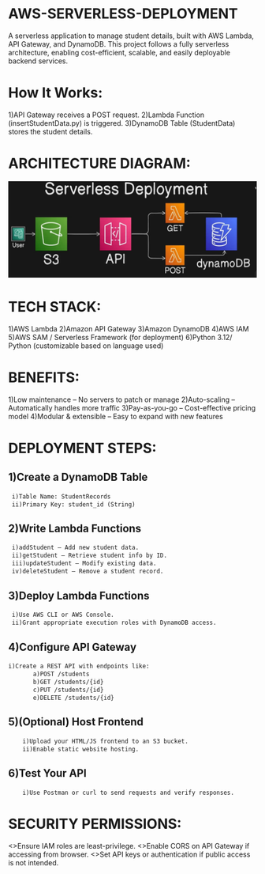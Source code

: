 # AWS-SERVERLESS-DEPLOYMENT
A serverless application to manage student details, built with AWS Lambda, API Gateway, and DynamoDB. 
This project follows a fully serverless architecture, enabling cost-efficient, scalable, and easily deployable backend services.

# How It Works:
1)API Gateway receives a POST request.
2)Lambda Function (insertStudentData.py) is triggered.
3)DynamoDB Table (StudentData) stores the student details.

# ARCHITECTURE DIAGRAM:
![image alt](https://raw.githubusercontent.com/Madiha001-khan/AWS-SEVERLESS-DEPLOYMENT/8d7578f0a5ad536875fc2f9975bbab7805884055/image.jpg.png)

# TECH STACK:
1)AWS Lambda
2)Amazon API Gateway
3)Amazon DynamoDB
4)AWS IAM
5)AWS SAM / Serverless Framework (for deployment)
6)Python 3.12/ Python (customizable based on language used)

# BENEFITS:
1)Low maintenance – No servers to patch or manage
2)Auto-scaling – Automatically handles more traffic
3)Pay-as-you-go – Cost-effective pricing model
4)Modular & extensible – Easy to expand with new features 

# DEPLOYMENT STEPS:
   ## 1)Create a DynamoDB Table
     i)Table Name: StudentRecords
     ii)Primary Key: student_id (String)

## 2)Write Lambda Functions
     i)addStudent – Add new student data.
     ii)getStudent – Retrieve student info by ID.
     iii)updateStudent – Modify existing data.
     iv)deleteStudent – Remove a student record.

## 3)Deploy Lambda Functions
     i)Use AWS CLI or AWS Console.
     ii)Grant appropriate execution roles with DynamoDB access.

## 4)Configure API Gateway
    i)Create a REST API with endpoints like:
           a)POST /students
           b)GET /students/{id}
           c)PUT /students/{id}
           e)DELETE /students/{id}
## 5)(Optional) Host Frontend
        i)Upload your HTML/JS frontend to an S3 bucket.
        ii)Enable static website hosting.

## 6)Test Your API
        i)Use Postman or curl to send requests and verify responses.

# SECURITY PERMISSIONS:
<>Ensure IAM roles are least-privilege.
<>Enable CORS on API Gateway if accessing from browser.
<>Set API keys or authentication if public access is not intended.


